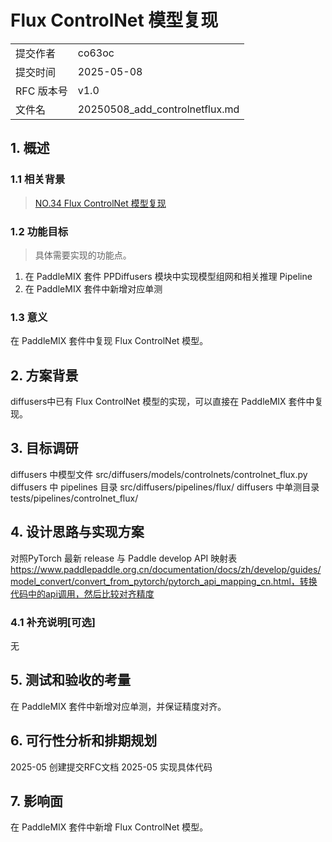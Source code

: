 
# Flux ControlNet 模型复现

|              |                    |
| ------------ | -----------------  |
| 提交作者      |     co63oc               |
| 提交时间      |       2025-05-08   |
| RFC 版本号    | v1.0               |
| 文件名        | 20250508_add_controlnetflux.md             |

## 1. 概述

### 1.1 相关背景

> [NO.34 Flux ControlNet 模型复现](https://github.com/PaddlePaddle/community/blob/master/hackathon/hackathon_8th/%E3%80%90Hackathon_8th%E3%80%91%E4%B8%AA%E4%BA%BA%E6%8C%91%E6%88%98%E8%B5%9B%E2%80%94%E5%A5%97%E4%BB%B6%E5%BC%80%E5%8F%91%E4%BB%BB%E5%8A%A1%E5%90%88%E9%9B%86.md#no34-flux-controlnet-%E6%A8%A1%E5%9E%8B%E5%A4%8D%E7%8E%B0)

### 1.2 功能目标

> 具体需要实现的功能点。

1. 在 PaddleMIX 套件 PPDiffusers 模块中实现模型组网和相关推理 Pipeline
2. 在 PaddleMIX 套件中新增对应单测

### 1.3 意义

在 PaddleMIX 套件中复现 Flux ControlNet 模型。

## 2.  方案背景

diffusers中已有 Flux ControlNet 模型的实现，可以直接在 PaddleMIX 套件中复现。

## 3. 目标调研

diffusers 中模型文件 src/diffusers/models/controlnets/controlnet_flux.py
diffusers 中 pipelines 目录 src/diffusers/pipelines/flux/
diffusers 中单测目录 tests/pipelines/controlnet_flux/

## 4. 设计思路与实现方案

对照PyTorch 最新 release 与 Paddle develop API 映射表 https://www.paddlepaddle.org.cn/documentation/docs/zh/develop/guides/model_convert/convert_from_pytorch/pytorch_api_mapping_cn.html，转换代码中的api调用，然后比较对齐精度

### 4.1 补充说明[可选]

无

## 5. 测试和验收的考量

在 PaddleMIX 套件中新增对应单测，并保证精度对齐。

## 6. 可行性分析和排期规划

2025-05 创建提交RFC文档
2025-05 实现具体代码

## 7. 影响面

在 PaddleMIX 套件中新增 Flux ControlNet 模型。

